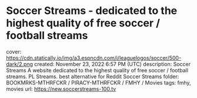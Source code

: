 # Soccer Streams - dedicated to the highest quality of free soccer / football streams

cover: https://cdn.statically.io/img/a3.espncdn.com/i/leaguelogos/soccer/500-dark/2.png
created: November 23, 2022 6:57 PM (UTC)
description: Soccer Streams A website dedicated to the highest quality of free soccer / football streams. PL Streams. best alternative for Reddit Soccer Streams
folder: BOOKMRKS-MTHRFCKR / PIRACY-MTHRFCKR / FMHY / Movies
tags: fmhy, movies
url: https://new.soccerstreams-100.tv